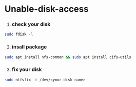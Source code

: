 # Unable-disk-access

1. ### check your disk
 ```sh 1
 sudo fdisk -l
 ```
2. ### insall package
 ```sh 2
sudo apt install nfs-common && sudo apt install cifs-utils
```
3. ### fix your disk 
```sh 4
sudo ntfsfix -d /dev/<your disk name>
```
